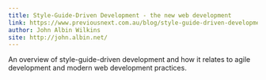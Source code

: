 ```yaml
---
title: Style-Guide-Driven Development - the new web development
link: https://www.previousnext.com.au/blog/style-guide-driven-development-new-web-development
author: John Albin Wilkins
site: http://john.albin.net/
---
```


An overview of style-guide-driven development and how it relates to agile development and modern web development practices.
